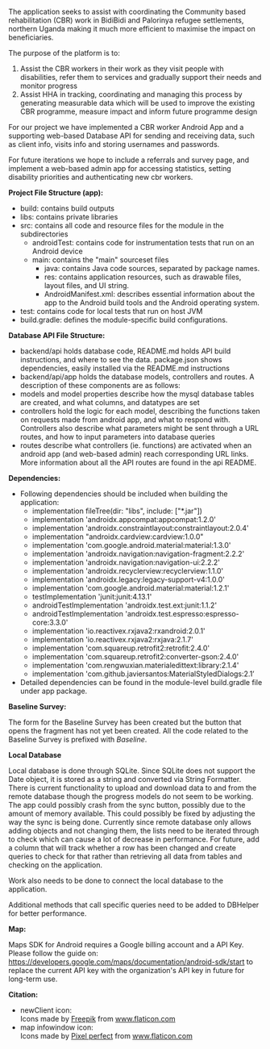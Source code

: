 The application seeks to assist with coordinating the Community based rehabilitation (CBR) work in BidiBidi and Palorinya refugee settlements, northern Uganda making it much more efficient to maximise the impact on beneficiaries.

The purpose of the platform is to:
1. Assist the CBR workers in their work as they visit people with disabilities, refer them to services and gradually support their needs and monitor progress
2. Assist HHA in tracking, coordinating and managing this process by generating measurable data which will be used to improve the existing CBR programme, measure impact and inform future programme design

For our project we have implemented a CBR worker Android App and a supporting web-based Database API for sending and receiving data, such as client info, visits info and storing usernames and passwords.

For future iterations we hope to include a referrals and survey page, and implement a web-based admin app for accessing statistics, setting disability priorities and authenticating new cbr workers.


**Project File Structure (app):**
- build: contains build outputs
- libs: contains private libraries
- src: contains all code and resource files for the module in the subdirectories
    - androidTest: contains code for instrumentation tests that run on an Android device
    - main: contains the "main" sourceset files
        - java: contains Java code sources, separated by package names.
        - res: contains application resources, such as drawable files, layout files, and UI string.
        - AndroidManifest.xml: describes essential information about the app to the Android build tools and the Android operating system.
- test: contains code for local tests that run on host JVM
- build.gradle: defines the module-specific build configurations.


**Database API File Structure:**
- backend/api holds database code, README.md holds API build instructions, and where to see the data. package.json shows dependencies, easily installed via the README.md instructions
- backend/api/app holds the database models, controllers and routes. A description of these components are as follows:
- models and model properties describe how the mysql database tables are created, and what columns, and datatypes are set
- controllers hold the logic for each model, describing the functions taken on requests made from android app, and what to respond with. Controllers also describe what parameters might be sent through a URL routes, and how to input parameters into database queries
- routes describe what controllers (ie. functions) are activated when an android app (and web-based admin) reach corresponding URL links. More information about all the API routes are found in the api README.


**Dependencies:**
- Following dependencies should be included when building the application:
    - implementation fileTree(dir: "libs", include: ["*.jar"])
    - implementation 'androidx.appcompat:appcompat:1.2.0'
    - implementation 'androidx.constraintlayout:constraintlayout:2.0.4'
    - implementation "androidx.cardview:cardview:1.0.0"
    - implementation 'com.google.android.material:material:1.3.0'
    - implementation 'androidx.navigation:navigation-fragment:2.2.2'
    - implementation 'androidx.navigation:navigation-ui:2.2.2'
    - implementation 'androidx.recyclerview:recyclerview:1.1.0'
    - implementation 'androidx.legacy:legacy-support-v4:1.0.0'
    - implementation 'com.google.android.material:material:1.2.1'
    - testImplementation 'junit:junit:4.13.1'
    - androidTestImplementation 'androidx.test.ext:junit:1.1.2'
    - androidTestImplementation 'androidx.test.espresso:espresso-core:3.3.0'
    - implementation 'io.reactivex.rxjava2:rxandroid:2.0.1'
    - implementation 'io.reactivex.rxjava2:rxjava:2.1.7'
    - implementation 'com.squareup.retrofit2:retrofit:2.4.0'
    - implementation 'com.squareup.retrofit2:converter-gson:2.4.0'
    - implementation 'com.rengwuxian.materialedittext:library:2.1.4'
    - implementation 'com.github.javiersantos:MaterialStyledDialogs:2.1’
- Detailed dependencies can be found in the module-level build.gradle file under app package.

**Baseline Survey:**

The form for the Baseline Survey has been created but the button that opens the fragment has not yet been created. All the code related to the Baseline Survey is prefixed with _Baseline_.


**Local Database**

Local database is done through SQLite. 
Since SQLite does not support the Date object, it is stored as a string and converted via String Formatter. 
There is current functionality to upload and download data to and from the remote database though the progress models do not seem to be working. 
The app could possibly crash from the sync button, possibly due to the amount of memory available. This could possibly be fixed by adjusting the way the sync is being done. Currently since remote database only allows adding objects and not changing them, the lists need to be iterated through to check which can cause a lot of decrease in performance. For future, add a column that will track whether a row has been changed and create queries to check for that rather than retrieving all data from tables and checking on the application.

Work also needs to be done to connect the local database to the application.

Additional methods that call specific queries need to be added to DBHelper for better performance.



**Map:**

Maps SDK for Android requires a Google billing account and a API Key.
Please follow the guide on: https://developers.google.com/maps/documentation/android-sdk/start to
replace the current API key with the organization's API key in future for long-term use.

**Citation:**

- newClient icon: <div>Icons made by <a href="https://www.freepik.com" title="Freepik">Freepik</a> from <a href="https://www.flaticon.com/" title="Flaticon">www.flaticon.com</a></div>
- map infowindow icon: <div>Icons made by <a href="https://www.flaticon.com/authors/pixel-perfect" title="Pixel perfect">Pixel perfect</a> from <a href="https://www.flaticon.com/" title="Flaticon">www.flaticon.com</a></div>

